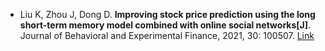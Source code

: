 * Liu K, Zhou J, Dong D. <b>Improving stock price prediction using the long short-term memory model combined with online social networks[J]</b>. Journal of Behavioral and Experimental Finance, 2021, 30: 100507. [Link](https://www.sciencedirect.com/science/article/pii/S2214635021000514)
